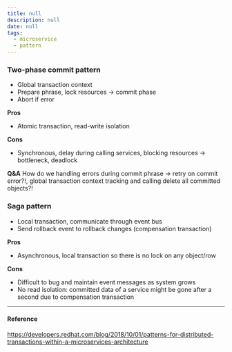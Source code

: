 ```yaml
---
title: null
description: null
date: null
tags:
  - microservice
  - pattern
---
```


### Two-phase commit pattern

- Global transaction context
- Prepare phrase, lock resources -> commit phase
- Abort if error

**Pros**

- Atomic transaction, read-write isolation

**Cons**

- Synchronous, delay during calling services, blocking resources -> bottleneck, deadlock

**Q&A** How do we handling errors during commit phrase -> retry on commit error?!, global transaction context tracking and calling delete all committed objects?!

### Saga pattern

- Local transaction, communicate through event bus
- Send rollback event to rollback changes (compensation transaction)

**Pros**

- Asynchronous, local transaction so there is no lock on any object/row

**Cons**

- Difficult to bug and maintain event messages as system grows
- No read isolation: committed data of a service might be gone after a second due to compensation transaction

---

#### Reference

https://developers.redhat.com/blog/2018/10/01/patterns-for-distributed-transactions-within-a-microservices-architecture
